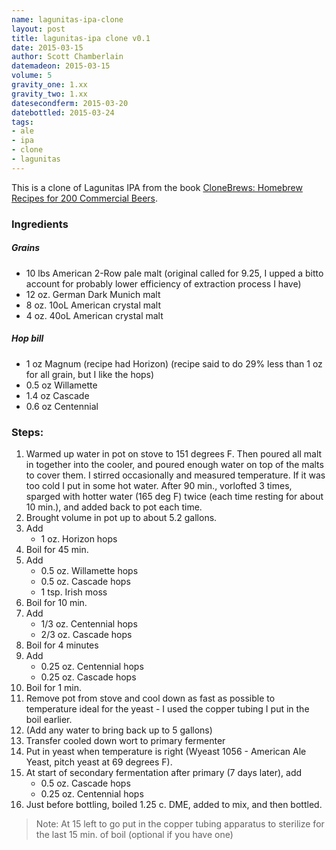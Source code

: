 ```yaml
---
name: lagunitas-ipa-clone
layout: post
title: lagunitas-ipa clone v0.1
date: 2015-03-15
author: Scott Chamberlain
datemadeon: 2015-03-15
volume: 5
gravity_one: 1.xx
gravity_two: 1.xx
datesecondferm: 2015-03-20
datebottled: 2015-03-24
tags: 
- ale
- ipa
- clone
- lagunitas
---
```


This is a clone of Lagunitas IPA from the book [CloneBrews: Homebrew Recipes for 200 Commercial Beers][book].

### Ingredients

##### Grains

+ 10 lbs American 2-Row pale malt (original called for 9.25, I upped a bitto account for probably lower efficiency of extraction process I have)
+ 12 oz. German Dark Munich malt 
+ 8 oz. 10oL American crystal malt
+ 4 oz. 40oL American crystal malt

##### Hop bill

+ 1 oz Magnum (recipe had Horizon) (recipe said to do 29% less than 1 oz for all grain, but I like the hops)
+ 0.5 oz Willamette
+ 1.4 oz Cascade
+ 0.6 oz Centennial

### Steps:

1. Warmed up water in pot on stove to 151 degrees F. Then poured all malt in together into the cooler, and poured enough water on top of the malts to cover them.  I stirred occasionally and measured temperature. If it was too cold I put in some hot water.  After 90 min., vorlofted 3 times, sparged with hotter water (165 deg F) twice (each time resting for about 10 min.), and added back to pot each time. 
2. Brought volume in pot up to about 5.2 gallons. 
3. Add 
    + 1 oz. Horizon hops 
4. Boil for 45 min.
5. Add 
    + 0.5 oz. Willamette hops
    + 0.5 oz. Cascade hops
    + 1 tsp. Irish moss
6. Boil for 10 min.
8. Add
    + 1/3 oz. Centennial hops
    + 2/3 oz. Cascade hops
9. Boil for 4 minutes
10. Add
    + 0.25 oz. Centennial hops
    + 0.25 oz. Cascade hops
11. Boil for 1 min.
12. Remove pot from stove and cool down as fast as possible to temperature ideal for the yeast - I used the copper tubing I put in the boil earlier.
13. (Add any water to bring back up to 5 gallons)
14. Transfer cooled down wort to primary fermenter
15. Put in yeast when temperature is right (Wyeast 1056 - American Ale Yeast, pitch yeast at 69 degrees F).
16. At start of secondary fermentation after primary (7 days later), add
    + 0.5 oz. Cascade hops
    + 0.25 oz. Centennial hops
17. Just before bottling, boiled 1.25 c. DME, added to mix, and then bottled. 

> Note: At 15 left to go put in the copper tubing apparatus to sterilize for the last 15 min. of boil (optional if you have one)

[book]: http://www.amazon.com/CloneBrews-Homebrew-Recipes-Commercial-Beers/dp/1580170773
